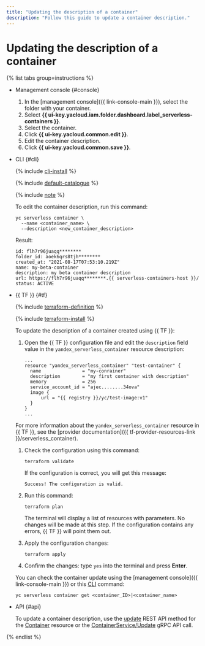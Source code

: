 ```yaml
---
title: "Updating the description of a container"
description: "Follow this guide to update a container description."
---
```


# Updating the description of a container

{% list tabs group=instructions %}

- Management console {#console}

   1. In the [management console]({{ link-console-main }}), select the folder with your container.
   1. Select **{{ ui-key.yacloud.iam.folder.dashboard.label_serverless-containers }}**.
   1. Select the container.
   1. Click **{{ ui-key.yacloud.common.edit }}**.
   1. Edit the container description.
   1. Click **{{ ui-key.yacloud.common.save }}**.

- CLI {#cli}

   {% include [cli-install](../../_includes/cli-install.md) %}

   {% include [default-catalogue](../../_includes/default-catalogue.md) %}

   {% include [note](../../_includes/serverless-containers/sc-list-note.md) %}

   To edit the container description, run this command:

   ```
   yc serverless container \
     --name <container_name> \
     --description <new_container_description>
   ```

   Result:

   ```
   id: flh7r96juaqq********
   folder_id: aoek6qrs8tjh********
   created_at: "2021-08-17T07:53:10.219Z"
   name: my-beta-container
   description: my beta container description
   url: https://flh7r96juaqq********.{{ serverless-containers-host }}/
   status: ACTIVE
   ```

- {{ TF }} {#tf}

   {% include [terraform-definition](../../_tutorials/_tutorials_includes/terraform-definition.md) %}

   {% include [terraform-install](../../_includes/terraform-install.md) %}

   To update the description of a container created using {{ TF }}:

   1. Open the {{ TF }} configuration file and edit the `description` field value in the `yandex_serverless_container` resource description:

      ```hcl
      ...
      resource "yandex_serverless_container" "test-container" {
        name               = "my-conrainer"
        description        = "my first container with description"
        memory             = 256
        service_account_id = "ajec........34ova"
        image {
            url = "{{ registry }}/yc/test-image:v1"
        }
      }
      ...
      ```

   For more information about the `yandex_serverless_container` resource in {{ TF }}, see the [provider documentation]({{ tf-provider-resources-link }}/serverless_container).

   1. Check the configuration using this command:
      ```
      terraform validate
      ```

      If the configuration is correct, you will get this message:

      ```
      Success! The configuration is valid.
      ```

   1. Run this command:
      ```
      terraform plan
      ```

      The terminal will display a list of resources with parameters. No changes will be made at this step. If the configuration contains any errors, {{ TF }} will point them out.

   1. Apply the configuration changes:
      ```
      terraform apply
      ```

   1. Confirm the changes: type `yes` into the terminal and press **Enter**.

   You can check the container update using the [management console]({{ link-console-main }}) or this [CLI](../../cli/) command:

   ```
   yc serverless container get <container_ID>|<container_name>
   ```

- API {#api}

   To update a container description, use the [update](../containers/api-ref/Container/update.md) REST API method for the [Container](../containers/api-ref/Container/index.md) resource or the [ContainerService/Update](../containers/api-ref/grpc/container_service.md#Update) gRPC API call.

{% endlist %}
